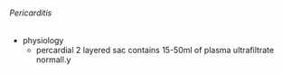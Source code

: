 ###### Pericarditis

- physiology
    + percardial 2 layered sac contains 15-50ml of plasma ultrafiltrate normall.y